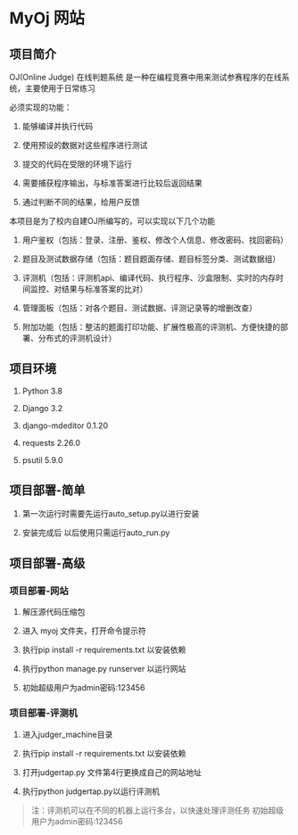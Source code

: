 # MyOj 网站

## 项目简介
OJ(Online Judge) 在线判题系统 是一种在编程竞赛中用来测试参赛程序的在线系统，主要使用于日常练习

必须实现的功能：

1.	能够编译并执行代码

2.	使用预设的数据对这些程序进行测试

3.	提交的代码在受限的环境下运行

4.	需要捕获程序输出，与标准答案进行比较后返回结果

5.	通过判断不同的结果，给用户反馈

本项目是为了校内自建OJ所编写的，可以实现以下几个功能

1.	用户鉴权（包括：登录、注册、鉴权、修改个人信息、修改密码、找回密码）

2.	题目及测试数据存储（包括：题目题面存储、题目标签分类、测试数据组）

3.	评测机（包括：评测机api、编译代码、执行程序、沙盒限制、实时的内存时间监控、对结果与标准答案的比对）

4.	管理面板（包括：对各个题目、测试数据、评测记录等的增删改查）

5.	附加功能（包括：整洁的题面打印功能、扩展性极高的评测机、方便快捷的部署、分布式的评测机设计）


## 项目环境
1.	Python 3.8

2.	Django 3.2

3.	django-mdeditor 0.1.20

4. requests 2.26.0

5. psutil 5.9.0


## 项目部署-简单
1.	第一次运行时需要先运行auto_setup.py以进行安装

2.	安装完成后 以后使用只需运行auto_run.py

## 项目部署-高级

### 项目部署-网站

1.	解压源代码压缩包

2.	进入 myoj 文件夹，打开命令提示符

3.	执行pip install -r requirements.txt 以安装依赖

4.	执行python manage.py runserver 以运行网站

5.	初始超级用户为admin密码:123456


### 项目部署-评测机

1.	进入judger_machine目录

2.	执行pip install -r requirements.txt 以安装依赖

3.	打开judgertap.py 文件第4行更换成自己的网站地址

4.	执行python judgertap.py以运行评测机

> 注：评测机可以在不同的机器上运行多台，以快速处理评测任务
> 初始超级用户为admin密码:123456
